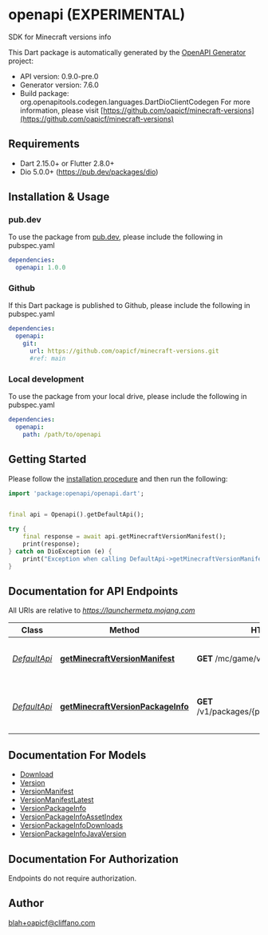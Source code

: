 # openapi (EXPERIMENTAL)
SDK for Minecraft versions info

This Dart package is automatically generated by the [OpenAPI Generator](https://openapi-generator.tech) project:

- API version: 0.9.0-pre.0
- Generator version: 7.6.0
- Build package: org.openapitools.codegen.languages.DartDioClientCodegen
For more information, please visit [https://github.com/oapicf/minecraft-versions](https://github.com/oapicf/minecraft-versions)

## Requirements

* Dart 2.15.0+ or Flutter 2.8.0+
* Dio 5.0.0+ (https://pub.dev/packages/dio)

## Installation & Usage

### pub.dev
To use the package from [pub.dev](https://pub.dev), please include the following in pubspec.yaml
```yaml
dependencies:
  openapi: 1.0.0
```

### Github
If this Dart package is published to Github, please include the following in pubspec.yaml
```yaml
dependencies:
  openapi:
    git:
      url: https://github.com/oapicf/minecraft-versions.git
      #ref: main
```

### Local development
To use the package from your local drive, please include the following in pubspec.yaml
```yaml
dependencies:
  openapi:
    path: /path/to/openapi
```

## Getting Started

Please follow the [installation procedure](#installation--usage) and then run the following:

```dart
import 'package:openapi/openapi.dart';


final api = Openapi().getDefaultApi();

try {
    final response = await api.getMinecraftVersionManifest();
    print(response);
} catch on DioException (e) {
    print("Exception when calling DefaultApi->getMinecraftVersionManifest: $e\n");
}

```

## Documentation for API Endpoints

All URIs are relative to *https://launchermeta.mojang.com*

Class | Method | HTTP request | Description
------------ | ------------- | ------------- | -------------
[*DefaultApi*](doc/DefaultApi.md) | [**getMinecraftVersionManifest**](doc/DefaultApi.md#getminecraftversionmanifest) | **GET** /mc/game/version_manifest.json | Get Minecraft version manifest
[*DefaultApi*](doc/DefaultApi.md) | [**getMinecraftVersionPackageInfo**](doc/DefaultApi.md#getminecraftversionpackageinfo) | **GET** /v1/packages/{packageId}/{versionId}.json | Get Minecraft version package info


## Documentation For Models

 - [Download](doc/Download.md)
 - [Version](doc/Version.md)
 - [VersionManifest](doc/VersionManifest.md)
 - [VersionManifestLatest](doc/VersionManifestLatest.md)
 - [VersionPackageInfo](doc/VersionPackageInfo.md)
 - [VersionPackageInfoAssetIndex](doc/VersionPackageInfoAssetIndex.md)
 - [VersionPackageInfoDownloads](doc/VersionPackageInfoDownloads.md)
 - [VersionPackageInfoJavaVersion](doc/VersionPackageInfoJavaVersion.md)


## Documentation For Authorization

Endpoints do not require authorization.


## Author

blah+oapicf@cliffano.com


